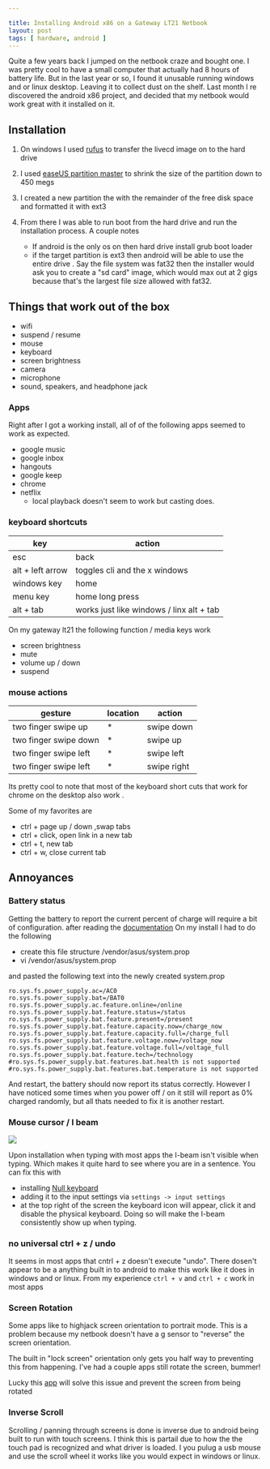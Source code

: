 ```yaml
---

title: Installing Android x86 on a Gateway LT21 Netbook
layout: post
tags: [ hardware, android ]
---
```


Quite a few years back I jumped on the netbook craze and bought one. I was pretty cool to have a small computer that actually had 8 hours of battery life. But in the last year or so, I found it unusable running windows and or linux desktop. Leaving it to collect dust on the shelf. Last month I re discovered the android x86 project, and decided that my netbook would work great with it installed on it. 

## Installation

1. On windows I used [rufus](https://rufus.akeo.ie/) to transfer the livecd image on to the hard drive

1. I used [easeUS partition master](http://www.easeus.com/partition-manager/epm-free.html) to shrink the size of the partition down to 450 megs

1. I created a new partition the with the remainder of the free disk space and formatted it with ext3

1. From there I was able to run boot from the hard drive and run the installation process. A couple notes
    * If android is the only os on then hard drive install grub boot loader
    * if the target partition is ext3 then android will be able to use the entire drive . Say the file system was fat32 then the installer would ask you to create a "sd card" image, which would max out at 2 gigs because that's the largest file size allowed with fat32.

## Things that work out of the box

* wifi
* suspend / resume
* mouse 
* keyboard
* screen brightness
* camera
* microphone
* sound, speakers, and headphone jack



### Apps

Right after I got a working install, all of of the following apps seemed to work as expected.

* google music
* google inbox
* hangouts
* google keep
* chrome
* netflix
	* local playback doesn't seem to work but casting does.

### keyboard shortcuts

| key | action |
|--- |---|
| esc| back|
| alt + left arrow| toggles cli and the x windows|
| windows key | home|
|menu key | home long press
| alt + tab| works just like windows  / linx alt + tab


On my gateway lt21 the following function / media keys work

* screen brightness
* mute
* volume up / down
* suspend

### mouse actions

| gesture| location | action |
|--- |---|---|
| two finger swipe up| * | swipe down|
| two finger swipe down | * | swipe up|
| two finger swipe left | * | swipe left|
| two finger swipe left | * | swipe right|


Its pretty cool to note that most of the keyboard short cuts that work for chrome on the desktop also work . 

Some of my favorites are

* ctrl + page up / down ,swap tabs
* ctrl + click, open link in a  new tab
* ctrl + t, new tab
* ctrl + w, close current tab



## Annoyances

### Battery status

Getting the battery to report the current percent of charge will require a bit of configuration. after reading the [documentation](http://www.android-x86.org/documents/howtoconfigurebatteryservice) On my install I had to do the following

* create this file structure /vendor/asus/system.prop
* vi /vendor/asus/system.prop

and pasted the following text into the newly created system.prop

	ro.sys.fs.power_supply.ac=/AC0
	ro.sys.fs.power_supply.bat=/BAT0
	ro.sys.fs.power_supply.ac.feature.online=/online
	ro.sys.fs.power_supply.bat.feature.status=/status
	ro.sys.fs.power_supply.bat.feature.present=/present
	ro.sys.fs.power_supply.bat.feature.capacity.now=/charge_now
	ro.sys.fs.power_supply.bat.feature.capacity.full=/charge_full
	ro.sys.fs.power_supply.bat.feature.voltage.now=/voltage_now
	ro.sys.fs.power_supply.bat.feature.voltage.full=/voltage_full
	ro.sys.fs.power_supply.bat.feature.tech=/technology
	#ro.sys.fs.power_supply.bat.features.bat.health is not supported
	#ro.sys.fs.power_supply.bat.features.bat.temperature is not supported

And restart, the battery should now report its status correctly. However I have noticed some times when you power off / on it still will report as 0% charged randomly, but all thats needed to fix it is another restart.


### Mouse cursor / I beam


![](http://i.imgur.com/AW0AEEU.png)

 Upon installation when typing with most apps the I-beam isn't visible when typing. Which makes it quite hard to see where you are in a sentence. You can fix this with

* installing [Null keyboard](https://play.google.com/store/apps/details?id=com.wparam.nullkeyboard&hl=en)
* adding it to the input settings via `settings -> input settings`
* at the top right of the screen the keyboard icon will appear, click it and disable the physical keyboard. Doing so will make the I-beam consistently show up when typing.

### no universal ctrl + z / undo

It seems in most apps that cntrl + z doesn't execute "undo". There dosen't appear to be a anything built in to android to make this work like it does in windows and or linux. From my experience `ctrl + v` and `ctrl + c` work in most apps

### Screen Rotation

Some apps like to highjack screen orientation to portrait mode. This is a  problem because my netbook doesn't have a g sensor to "reverse" the screen orientation. 

The built in "lock screen" orientation only gets you half way to preventing this from happening. I've had a couple apps still rotate the screen, bummer!

Lucky this [app](https://play.google.com/store/apps/details?id=com.googlecode.eyesfree.setorientation) will solve this issue and prevent the screen from being rotated



### Inverse Scroll

Scrolling / panning through screens is done is inverse due to android being built to run with touch screens. I think this is partail due to how the the touch pad is recognized and what driver is loaded. I you pulug a usb mouse and use the scroll wheel it works like you would expect in windows or linux.